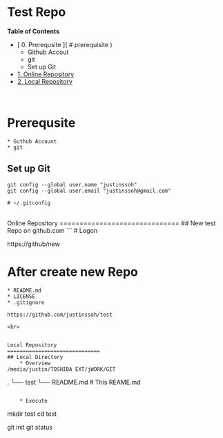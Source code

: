 Test Repo
==================================================
**Table of Contents**
* [ 0. Prerequsite ]( # prerequisite )
    - Github Accout
    - git
    - Set up Git
* [ 1. Online Repository ]( #online-repository )
* [ 2. Local Repository ]( #local-repository )

<br>

Prerequsite
==============================
    * Guthub Account
    * git

## Set up Git
```
git config --global user.name "justinssoh"
git config --global user.email "justinssoh@gmail.com"

# ~/.gitconfig
```

<br>
Online Repository
==============================
## New test Repo on github.com
```
# Logon

https://github/new

# After create new Repo
    * README.md
    * LICENSE
    * .gitignore
```
https://github.com/justinssoh/test

<br>


Local Repository
==============================
## Local Directory
    * Overview
/media/justin/TOSHIBA EXT/jWORK/GIT
```
.
└── test
    └── README.md       # This REAME.md
```

    * Execute 
```
mkdir test
cd test

git init
git status
```

